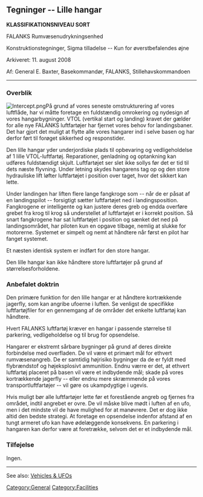 ## Tegninger -- Lille hangar

**KLASSIFIKATIONSNIVEAU SORT**

FALANKS Rumvæsenudrykningsenhed

Konstruktionstegninger, Sigma tilladelse -- Kun for øverstbefalendes
øjne

Arkiveret: 11. august 2008

Af: General E. Baxter, Basekommandør, FALANKS, Stillehavskommandoen

------------------------------------------------------------------------

### Overblik

![](Intercept.png "Intercept.png")På grund af vores seneste
omstrukturering af vores luftflåde, har vi måtte foretage en fuldstændig
omrokering og nydesign af vores hangarbygninger. VTOL (vertikal start og
landing) kravet der gælder for alle nye FALANKS luftfartøjer har fjernet
vores behov for landingsbaner. Det har gjort det muligt at flytte alle
vores hangarer ind i selve basen og har derfor ført til forøget
sikkerhed og responstider.

Den lille hangar yder underjordiske plads til opbevaring og
vedligeholdelse af 1 lille VTOL-luftfartøj. Reparationer, genladning og
optankning kan udføres fuldstændigt skjult. Luftfartøjet ser slet ikke
sollys før det er tid til dets næste flyvning. Under letning skydes
hangarens tag op og den store hydrauliske lift løfter luftfartøjet i
position over taget, hvor det sikkert kan lette.

Under landingen har liften flere lange fangkroge som -- når de er påsat
af en landingspilot -- forsigtigt sætter luftfartøjet ned i
landingsposition. Fangkrogene er intelligente og kan justere deres greb
og endda overføre grebet fra krog til krog så understellet af
luftfartøjet er i korrekt position. Så snart fangkrogene har sat
luftfartøjet i position og sænket det ned på landingsområdet, har
piloten kun en opgave tilbage, nemlig at slukke for motorerne. Systemet
er simpelt og nemt at håndtere når først en pilot har fanget systemet.

Et næsten identisk system er indført for den store hangar.

Den lille hangar kan ikke håndtere store luftfartøjer på grund af
størrelsesforholdene.

### Anbefalet doktrin

Den primære funktion for den lille hangar er at håndtere kortrækkende
jagerfly, som kan angribe ufoerne i luften. Se venligst de specifikke
luftfartøjfiler for en gennemgang af de områder det enkelte luftfartøj
kan håndtere.

Hvert FALANKS luftfartøj kræver en hangar i passende størrelse til
parkering, vedligeholdelse og til brug for opsendelse.

Hangarer er ekstremt sårbare bygninger på grund af deres direkte
forbindelse med overfladen. De vil være et primært mål for ethvert
rumvæsenangreb. De er samtidig højrisiko bygninger da de er fyldt med
flybrændstof og højeksplosivt ammunition. Endnu værre er det, at ethvert
luftfartøj placeret på basen vil være et indbydende mål; skade på vores
kortrækkende jagerfly -- eller endnu mere skræmmende på vores
transportluftfartøjer -- vil gøre os ukampdygtige i ugevis.

Hvis muligt bør alle luftfartøjer lette før et forestående angreb og
fjernes fra området, indtil angrebet er ovre. De vil måske blive mødt i
luften af en ufo, men i det mindste vil de have mulighed for at
manøvrere. Det er dog ikke altid den bedste strategi. At foretage en
opsendelse indenfor afstand af en tungt armeret ufo kan have ødelæggende
konsekvens. En parkering i hangaren kan derfor være at foretrække,
selvom det er et indbydende mål.

### Tilføjelse

Ingen.

------------------------------------------------------------------------

See also: [Vehicles & UFOs](Vehicles_&_UFOs "wikilink")

[Category:General](Category:General "wikilink")
[Category:Facilities](Category:Facilities "wikilink")